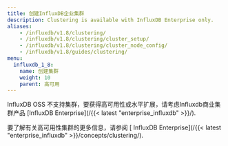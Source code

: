 ```yaml
---
title: 创建InfluxDB企业集群
description: Clustering is available with InfluxDB Enterprise only.
aliases:
    - /influxdb/v1.8/clustering/
    - /influxdb/v1.8/clustering/cluster_setup/
    - /influxdb/v1.8/clustering/cluster_node_config/
    - /influxdb/v1.8/guides/clustering/
menu:
  influxdb_1_8:
    name: 创建集群
    weight: 10
    parent: 高可用
---
```


InfluxDB OSS 不支持集群，要获得高可用性或水平扩展，请考虑Influxdb商业集群产品
[InfluxDB Enterprise](/{{< latest "enterprise_influxdb" >}}/).

要了解有关高可用性集群的更多信息，请参阅 [ InfluxDB Enterprise](/{{< latest "enterprise_influxdb" >}}/concepts/clustering/).
